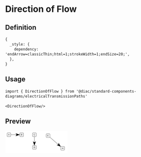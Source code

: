 # Direction of Flow

## Definition

```
{
  _style: { 
    dependency: 'endArrow=classicThin;html=1;strokeWidth=1;endSize=20;',
  },
}
```

## Usage

```
import { DirectionOfFlow } from '@diac/standard-components-diagrams/electricalTransmissionPaths'

<DirectionOfFlow/>
```

## Preview

<img src="./direction-of-flow.png" width="200"/>
